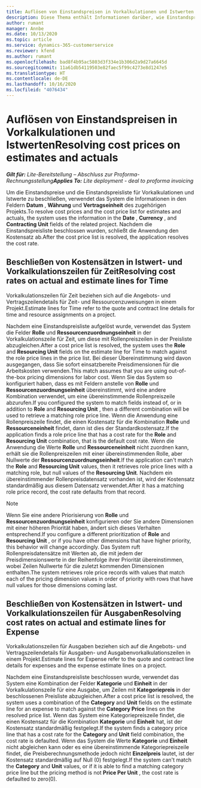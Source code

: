 ```yaml
---
title: Auflösen von Einstandspreisen in Vorkalkulationen und Istwerten
description: Diese Thema enthält Informationen darüber, wie Einstandspreise in Vorkalkulationen und Istwerten aufgelöst werden.
author: rumant
manager: Annbe
ms.date: 10/13/2020
ms.topic: article
ms.service: dynamics-365-customerservice
ms.reviewer: kfend
ms.author: rumant
ms.openlocfilehash: bad8f4b95ac5803d3f334e1b306d2a9d27a6645d
ms.sourcegitcommit: 11a61db54119503e82faec5f99c4273e8d1247e5
ms.translationtype: HT
ms.contentlocale: de-DE
ms.lasthandoff: 10/16/2020
ms.locfileid: "4076434"
---
```

# <a name="resolving-cost-prices-on-estimates-and-actuals"></a><span data-ttu-id="479be-103">Auflösen von Einstandspreisen in Vorkalkulationen und Istwerten</span><span class="sxs-lookup"><span data-stu-id="479be-103">Resolving cost prices on estimates and actuals</span></span>

<span data-ttu-id="479be-104">_**Gilt für:** Lite-Bereitstellung – Abschluss zur Proforma-Rechnungsstellung_</span><span class="sxs-lookup"><span data-stu-id="479be-104">_**Applies To:** Lite deployment - deal to proforma invoicing_</span></span>

<span data-ttu-id="479be-105">Um die Einstandspreise und die Einstandspreisliste für Vorkalkulationen und Istwerte zu beschließen, verwendet das System die Informationen in den Feldern **Datum** , **Währung** und **Vertragseinheit** des zugehörigen Projekts.</span><span class="sxs-lookup"><span data-stu-id="479be-105">To resolve cost prices and the cost price list for estimates and actuals, the system uses the information in the **Date** , **Currency** , and **Contracting Unit** fields of the related project.</span></span> <span data-ttu-id="479be-106">Nachdem die Einstandspreisliste beschlossen wurden, schließt die Anwendung den Kostensatz ab.</span><span class="sxs-lookup"><span data-stu-id="479be-106">After the cost price list is resolved, the application resolves the cost rate.</span></span>

## <a name="resolving-cost-rates-on-actual-and-estimate-lines-for-time"></a><span data-ttu-id="479be-107">Beschließen von Kostensätzen in Istwert- und Vorkalkulationszeilen für Zeit</span><span class="sxs-lookup"><span data-stu-id="479be-107">Resolving cost rates on actual and estimate lines for Time</span></span>

<span data-ttu-id="479be-108">Vorkalkulationszeilen für Zeit beziehen sich auf die Angebots- und Vertragszeilendetails für Zeit- und Ressourcenzuweisungen in einem Projekt.</span><span class="sxs-lookup"><span data-stu-id="479be-108">Estimate lines for Time refer to the quote and contract line details for time and resource assignments on a project.</span></span>

<span data-ttu-id="479be-109">Nachdem eine Einstandspreisliste aufgelöst wurde, verwendet das System die Felder **Rolle** und **Ressourcenzuordnungseinheit** in der Vorkalkulationszeile für Zeit, um diese mit Rollenpreiszeilen in der Preisliste abzugleichen.</span><span class="sxs-lookup"><span data-stu-id="479be-109">After a cost price list is resolved, the system uses the **Role** and **Resourcing Unit** fields on the estimate line for Time to match against the role price lines in the price list.</span></span> <span data-ttu-id="479be-110">Bei dieser Übereinstimmung wird davon ausgegangen, dass Sie sofort einsatzbereite Preisdimensionen für die Arbeitskosten verwenden.</span><span class="sxs-lookup"><span data-stu-id="479be-110">This match assumes that you are using out-of-the-box pricing dimensions for labor cost.</span></span> <span data-ttu-id="479be-111">Wenn Sie das System so konfiguriert haben, dass es mit Feldern anstelle von **Rolle** und **Ressourcenzuordnungseinheit** übereinstimmt, wird eine andere Kombination verwendet, um eine übereinstimmende Rollenpreiszeile abzurufen.</span><span class="sxs-lookup"><span data-stu-id="479be-111">If you configured the system to match fields instead of, or in addition to **Role** and **Resourcing Unit** , then a different combination will be used to retrieve a matching role price line.</span></span> <span data-ttu-id="479be-112">Wenn die Anwendung eine Rollenpreiszeile findet, die einen Kostensatz für die Kombination **Rolle** und **Ressourceneinheit** findet, dann ist dies der Standardkostensatz.</span><span class="sxs-lookup"><span data-stu-id="479be-112">If the application finds a role price line that has a cost rate for the **Role** and **Resourcing Unit** combination, that is the default cost rate.</span></span> <span data-ttu-id="479be-113">Wenn die Anwendung die Werte **Rolle** und **Ressourceneinheit** nicht zuordnen kann, erhält sie die Rollenpreiszeilen mit einer übereinstimmenden Rolle, aber Nullwerte der **Ressourcenzuordnungseinheit**.</span><span class="sxs-lookup"><span data-stu-id="479be-113">If the application can't match the **Role** and **Resourcing Unit** values, then it retrieves role price lines with a matching role, but null values of the **Resourcing Unit**.</span></span> <span data-ttu-id="479be-114">Nachdem ein übereinstimmender Rollenpreisdatensatz vorhanden ist, wird der Kostensatz standardmäßig aus diesem Datensatz verwendet.</span><span class="sxs-lookup"><span data-stu-id="479be-114">After it has a matching role price record, the cost rate defaults from that record.</span></span> 

> [!NOTE]
> <span data-ttu-id="479be-115">Wenn Sie eine andere Priorisierung von **Rolle** und **Ressourcenzuordnungseinheit** konfigurieren oder Sie andere Dimensionen mit einer höheren Priorität haben, ändert sich dieses Verhalten entsprechend.</span><span class="sxs-lookup"><span data-stu-id="479be-115">If you configure a different prioritization of **Role** and **Resourcing Unit** , or if you have other dimensions that have higher priority, this behavior will change accordingly.</span></span> <span data-ttu-id="479be-116">Das System ruft Rollenpreisdatensätze mit Werten ab, die mit jedem der Preisdimensionswerte in der Reihenfolge ihrer Priorität übereinstimmen, wobei Zeilen Nullwerte für die zuletzt kommenden Dimensionen enthalten.</span><span class="sxs-lookup"><span data-stu-id="479be-116">The system retrieves role price records with values that match each of the pricing dimension values in order of priority with rows that have null values for those dimensions coming last.</span></span>

## <a name="resolving-cost-rates-on-actual-and-estimate-lines-for-expense"></a><span data-ttu-id="479be-117">Beschließen von Kostensätzen in Istwert- und Vorkalkulationszeilen für Ausgaben</span><span class="sxs-lookup"><span data-stu-id="479be-117">Resolving cost rates on actual and estimate lines for Expense</span></span>

<span data-ttu-id="479be-118">Vorkalkulationszeilen für Ausgaben beziehen sich auf die Angebots- und Vertragszeilendetails für Ausgaben- und Ausgabenvorkalkulationszeilen in einem Projekt.</span><span class="sxs-lookup"><span data-stu-id="479be-118">Estimate lines for Expense refer to the quote and contract line details for expenses and the expense estimate lines on a project.</span></span>

<span data-ttu-id="479be-119">Nachdem eine Einstandspreisliste beschlossen wurde, verwendet das System eine Kombination der Felder **Kategorie** und **Einheit** in der Vorkalkulationszeile für eine Ausgabe, um Zeilen mit **Kategoriepreis** in der beschlossenen Preisliste abzugleichen.</span><span class="sxs-lookup"><span data-stu-id="479be-119">After a cost price list is resolved, the system uses a combination of the **Category** and **Unit** fields on the estimate line for an expense to match against the **Category Price** lines on the resolved price list.</span></span> <span data-ttu-id="479be-120">Wenn das System eine Kategoriepreiszeile findet, die einen Kostensatz für die Kombination **Kategorie** und **Einheit** hat, ist der Kostensatz standardmäßig festgelegt.</span><span class="sxs-lookup"><span data-stu-id="479be-120">If the system finds a category price line that has a cost rate for the **Category** and **Unit** field combination, the cost rate is defaulted.</span></span> <span data-ttu-id="479be-121">Wenn das System die Werte **Kategorie** und **Einheit** nicht abgleichen kann oder es eine übereinstimmende Kategoriepreiszeile findet, die Preisberechnungsmethode jedoch nicht **Einzelpreis** lautet, ist der Kostensatz standardmäßig auf Null (0) festgelegt.</span><span class="sxs-lookup"><span data-stu-id="479be-121">If the system can't match the **Category** and **Unit** values, or if it is able to find a matching category price line but the pricing method is not **Price Per Unit** , the cost rate is defaulted to zero(0).</span></span>

